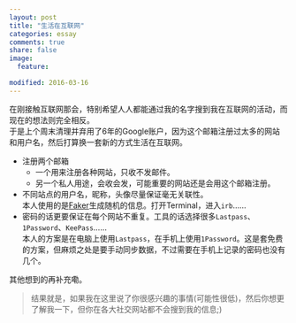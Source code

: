 ```yaml
---
layout: post
title: "生活在互联网"
categories: essay
comments: true
share: false
image:
  feature:

modified: 2016-03-16
---
```


在刚接触互联网那会，特别希望人人都能通过我的名字搜到我在互联网的活动，而现在的想法则完全相反。<br>
于是上个周末清理并弃用了6年的Google账户，因为这个邮箱注册过太多的网站和用户名，然后打算换一套新的方式生活在互联网。

- 注册两个邮箱
  - 一个用来注册各种网站，只收不发邮件。
  - 另一个私人用途，会收会发，可能重要的网站还是会用这个邮箱注册。
- 不同站点的用户名，昵称，头像尽量保证毫无关联性。
  <br>本人使用的是[Faker](https://github.com/stympy/faker)生成随机的信息。打开Terminal，进入`irb`……
- 密码的话更要保证在每个网站不重复。工具的话选择很多`Lastpass`、`1Password`、`KeePass`……
  <br>本人的方案是在电脑上使用`Lastpass`，在手机上使用`1Password`。这是套免费的方案，但麻烦之处是要手动同步数据，不过需要在手机上记录的密码也没有几个。

其他想到的再补充嘞。

> 结果就是，如果我在这里说了你很感兴趣的事情(可能性很低)，然后你想更了解我一下，但你在各大社交网站都不会搜到我的信息;)
